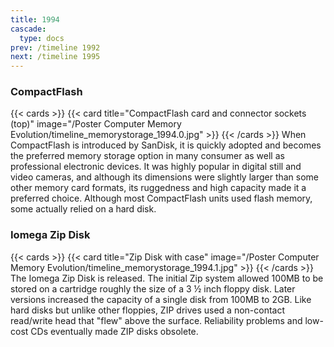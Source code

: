 ```yaml
---
title: 1994
cascade:
  type: docs
prev: /timeline 1992
next: /timeline 1995
---
```

### CompactFlash

{{< cards >}}
  {{< card title="CompactFlash card and connector sockets (top)" image="/Poster Computer Memory Evolution/timeline_memorystorage_1994.0.jpg" >}}
{{< /cards >}}
When CompactFlash is introduced by SanDisk, it is quickly adopted and becomes the preferred memory storage option in many consumer as well as professional electronic devices. It was highly popular in digital still and video cameras, and although its dimensions were slightly larger than some other memory card formats, its ruggedness and high capacity made it a preferred choice. Although most CompactFlash units used flash memory, some actually relied on a hard disk.

### Iomega Zip Disk

{{< cards >}}
  {{< card title="Zip Disk with case" image="/Poster Computer Memory Evolution/timeline_memorystorage_1994.1.jpg" >}}
{{< /cards >}}
The Iomega Zip Disk is released. The initial Zip system allowed 100MB to be stored on a cartridge roughly the size of a 3 ½ inch floppy disk. Later versions increased the capacity of a single disk from 100MB to 2GB. Like hard disks but unlike other floppies, ZIP drives used a non-contact read/write head that "flew" above the surface. Reliability problems and low-cost CDs eventually made ZIP disks obsolete.
